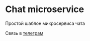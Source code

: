 # Chat microservice

Простой шаблон микросервиса чата

Связь в [телеграм](https://t.me/Badimonchik)
